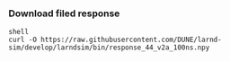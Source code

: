 ### Download filed response
```
shell
curl -O https://raw.githubusercontent.com/DUNE/larnd-sim/develop/larndsim/bin/response_44_v2a_100ns.npy
```